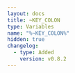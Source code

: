 ```yaml
---
layout: docs
title: ~KEY_COLON
type: Variables
name: "%~KEY_COLON%"
hidden: true
changelog:
  - type: Added
    version: v0.8.2
---
```

